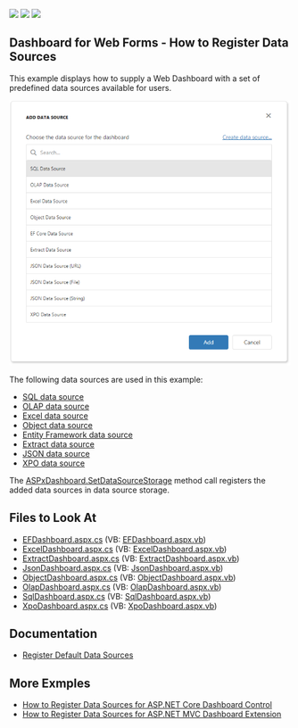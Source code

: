 <!-- default badges list -->
![](https://img.shields.io/endpoint?url=https://codecentral.devexpress.com/api/v1/VersionRange/218993704/20.2.6%2B)
[![](https://img.shields.io/badge/Open_in_DevExpress_Support_Center-FF7200?style=flat-square&logo=DevExpress&logoColor=white)](https://supportcenter.devexpress.com/ticket/details/T830407)
[![](https://img.shields.io/badge/📖_How_to_use_DevExpress_Examples-e9f6fc?style=flat-square)](https://docs.devexpress.com/GeneralInformation/403183)
<!-- default badges end -->

## Dashboard for Web Forms - How to Register Data Sources

This example displays how to supply a Web Dashboard with a set of predefined data sources available for users.

![web-dashboard-data-sources](web-dashboard-data-sources.png)

The following data sources are used in this example:

- [SQL data source](https://docs.devexpress.com/Dashboard/401411/web-dashboard/aspnet-web-forms-dashboard-control/register-default-data-sources/sql-data-source)
- [OLAP data source](https://docs.devexpress.com/Dashboard/401409/web-dashboard/aspnet-web-forms-dashboard-control/register-default-data-sources/olap-data-source)
- [Excel data source](https://docs.devexpress.com/Dashboard/401407/web-dashboard/aspnet-web-forms-dashboard-control/register-default-data-sources/excel-data-source)
- [Object data source](https://docs.devexpress.com/Dashboard/401410/web-dashboard/aspnet-web-forms-dashboard-control/register-default-data-sources/object-data-source)
- [Entity Framework data source](https://docs.devexpress.com/Dashboard/401406/web-dashboard/aspnet-web-forms-dashboard-control/register-default-data-sources/entity-framework-data-source)
- [Extract data source](https://docs.devexpress.com/Dashboard/401408/web-dashboard/aspnet-web-forms-dashboard-control/register-default-data-sources/extract-data-source)
- [JSON data source](https://docs.devexpress.com/Dashboard/401408/web-dashboard/aspnet-web-forms-dashboard-control/register-default-data-sources/extract-data-source)
- [XPO data source](https://docs.devexpress.com/Dashboard/401412/web-dashboard/aspnet-web-forms-dashboard-control/register-default-data-sources/xpo-data-source)

The [ASPxDashboard.SetDataSourceStorage](https://docs.devexpress.com/Dashboard/DevExpress.DashboardWeb.ASPxDashboard.SetDataSourceStorage(DevExpress.DashboardWeb.IDataSourceStorage)) method call registers the added data sources in data source storage.

<!-- default file list -->
## Files to Look At

* [EFDashboard.aspx.cs](./CS/WebFormsDashboardDataSources/Pages/EFDashboard.aspx.cs) (VB: [EFDashboard.aspx.vb](./VB/WebFormsDashboardDataSources/Pages/EFDashboard.aspx.vb))
* [ExcelDashboard.aspx.cs](./CS/WebFormsDashboardDataSources/Pages/ExcelDashboard.aspx.cs) (VB: [ExcelDashboard.aspx.vb](./VB/WebFormsDashboardDataSources/Pages/ExcelDashboard.aspx.vb))
* [ExtractDashboard.aspx.cs](./CS/WebFormsDashboardDataSources/Pages/ExtractDashboard.aspx.cs) (VB: [ExtractDashboard.aspx.vb](./VB/WebFormsDashboardDataSources/Pages/ExtractDashboard.aspx.vb))
* [JsonDashboard.aspx.cs](./CS/WebFormsDashboardDataSources/Pages/JsonDashboard.aspx.cs) (VB: [JsonDashboard.aspx.vb](./VB/WebFormsDashboardDataSources/Pages/JsonDashboard.aspx.vb))
* [ObjectDashboard.aspx.cs](./CS/WebFormsDashboardDataSources/Pages/ObjectDashboard.aspx.cs) (VB: [ObjectDashboard.aspx.vb](./VB/WebFormsDashboardDataSources/Pages/ObjectDashboard.aspx.vb))
* [OlapDashboard.aspx.cs](./CS/WebFormsDashboardDataSources/Pages/OlapDashboard.aspx.cs) (VB: [OlapDashboard.aspx.vb](./VB/WebFormsDashboardDataSources/Pages/OlapDashboard.aspx.vb))
* [SqlDashboard.aspx.cs](./CS/WebFormsDashboardDataSources/Pages/SqlDashboard.aspx.cs) (VB: [SqlDashboard.aspx.vb](./VB/WebFormsDashboardDataSources/Pages/SqlDashboard.aspx.vb))
* [XpoDashboard.aspx.cs](./CS/WebFormsDashboardDataSources/Pages/XpoDashboard.aspx.cs) (VB: [XpoDashboard.aspx.vb](./VB/WebFormsDashboardDataSources/Pages/XpoDashboard.aspx.vb))
<!-- default file list end-->

## Documentation

- [Register Default Data Sources](https://docs.devexpress.com/Dashboard/116300/web-dashboard/aspnet-web-forms-dashboard-control/register-default-data-sources)

## More Exmples

- [How to Register Data Sources for ASP.NET Core Dashboard Control](https://github.com/DevExpress-Examples/asp-net-core-dashboard-register-data-sources)
- [How to Register Data Sources for ASP.NET MVC Dashboard Extension](https://github.com/DevExpress-Examples/asp-net-mvc-dashboard-register-data-sources)
